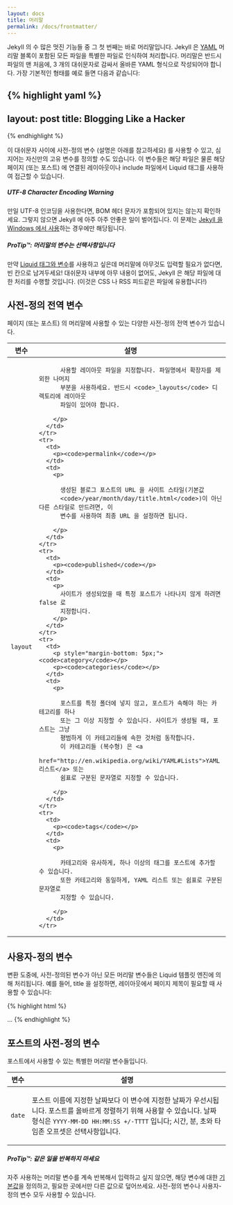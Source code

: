 ```yaml
---
layout: docs
title: 머리말
permalink: /docs/frontmatter/
---
```


Jekyll 의 수 많은 멋진 기능들 중 그 첫 번째는 바로 머리말입니다. Jekyll 은
[YAML](http://yaml.org/) 머리말 블록이 포함된 모든 파일을 특별한 파일로 인식하여
처리합니다. 머리말은 반드시 파일의 맨 처음에, 3 개의 대쉬문자로 감싸서 올바른
YAML 형식으로 작성되어야 합니다.
가장 기본적인 형태를 예로 들면 다음과 같습니다:

{% highlight yaml %}
---
layout: post
title: Blogging Like a Hacker
---
{% endhighlight %}

이 대쉬문자 사이에 사전-정의 변수 (설명은 아래를 참고하세요) 를 사용할 수 있고,
심지어는 자신만의 고유 변수를 정의할 수도 있습니다. 이 변수들은 해당 파일은 물론
해당 페이지 (또는 포스트) 에 연결된 레이아웃이나 include 파일에서 Liquid 태그를
사용하여 접근할 수 있습니다.


<div class="note warning">
  <h5>UTF-8 Character Encoding Warning</h5>
  <p>
    만일 UTF-8 인코딩을 사용한다면, BOM 헤더 문자가 포함되어 있지는 않는지
    확인하세요. 그렇지 않으면 Jekyll 에 아주 아주 안좋은 일이 벌어집니다. 이
    문제는 <a href="../windows/">Jekyll 을 Windows 에서 사용</a>하는 경우에만
    해당됩니다.
  </p>
</div>

<div class="note">
  <h5>ProTip™: 머리말의 변수는 선택사항입니다</h5>
  <p>
    만약 <a href="../variables/">Liquid 태그와 변수</a>를 사용하고 싶은데
    머리말에 아무것도 입력할 필요가 없다면, 빈 칸으로 남겨두세요! 대쉬문자
    내부에 아무 내용이 없어도, Jekyll 은 해당 파일에 대한 처리를 수행할
    것입니다. (이것은 CSS 나 RSS 피드같은 파일에 유용합니다!)
  </p>
</div>

## 사전-정의 전역 변수

페이지 (또는 포스트) 의 머리말에 사용할 수 있는 다양한 사전-정의 전역 변수가
있습니다.

<div class="mobile-side-scroller">
<table>
  <thead>
    <tr>
      <th>변수</th>
      <th>설명</th>
    </tr>
  </thead>
  <tbody>
    <tr>
      <td>
        <p><code>layout</code></p>
      </td>
      <td>
        <p>

          사용할 레이아웃 파일을 지정합니다. 파일명에서 확장자를 제외한 나머지
          부분을 사용하세요. 반드시 <code>_layouts</code> 디렉토리에 레이아웃
          파일이 있어야 합니다.

        </p>
      </td>
    </tr>
    <tr>
      <td>
        <p><code>permalink</code></p>
      </td>
      <td>
        <p>

          생성된 블로그 포스트의 URL 을 사이트 스타일(기본값
          <code>/year/month/day/title.html</code>)이 아닌 다른 스타일로 만드려면, 이
          변수를 사용하여 최종 URL 을 설정하면 됩니다.

        </p>
      </td>
    </tr>
    <tr>
      <td>
        <p><code>published</code></p>
      </td>
      <td>
        <p>
          사이트가 생성되었을 때 특정 포스트가 나타나지 않게 하려면 false 로
          지정합니다.
        </p>
      </td>
    </tr>
    <tr>
      <td>
        <p style="margin-bottom: 5px;"><code>category</code></p>
        <p><code>categories</code></p>
      </td>
      <td>
        <p>

          포스트를 특정 폴더에 넣지 않고, 포스트가 속해야 하는 카테고리를 하나
          또는 그 이상 지정할 수 있습니다. 사이트가 생성될 때, 포스트는 그냥
          평범하게 이 카테고리들에 속한 것처럼 동작합니다.
          이 카테고리들 (복수형) 은 <a
          href="http://en.wikipedia.org/wiki/YAML#Lists">YAML 리스트</a> 또는
          쉼표로 구분된 문자열로 지정할 수 있습니다.

        </p>
      </td>
    </tr>
    <tr>
      <td>
        <p><code>tags</code></p>
      </td>
      <td>
        <p>

          카테고리와 유사하게, 하나 이상의 태그를 포스트에 추가할 수 있습니다.
          또한 카테고리와 동일하게, YAML 리스트 또는 쉼표로 구분된 문자열로
          지정할 수 있습니다.

        </p>
      </td>
    </tr>
  </tbody>
</table>
</div>


## 사용자-정의 변수

변환 도중에, 사전-정의된 변수가 아닌 모든 머리말 변수들은 Liquid 템플릿 엔진에
의해 처리됩니다.
예를 들어, title 을 설정하면, 레이아웃에서 페이지 제목이 필요할 때 사용할 수
있습니다:

{% highlight html %}
<!DOCTYPE HTML>
<html>
  <head>
    <title>{% raw %}{{ page.title }}{% endraw %}</title>
  </head>
  <body>
    ...
{% endhighlight %}

## 포스트의 사전-정의 변수

포스트에서 사용할 수 있는 특별한 머리말 변수들입니다.

<div class="mobile-side-scroller">
<table>
  <thead>
    <tr>
      <th>변수</th>
      <th>설명</th>
    </tr>
  </thead>
  <tbody>
    <tr>
      <td>
        <p><code>date</code></p>
      </td>
      <td>
        <p>
          포스트 이름에 지정한 날짜보다 이 변수에 지정한 날짜가 우선시됩니다.
          포스트를 올바르게 정렬하기 위해 사용할 수 있습니다. 날짜 형식은
          <code>YYYY-MM-DD HH:MM:SS +/-TTTT</code> 입니다; 시간, 분, 초와 타임존
          오프셋은 선택사항입니다.
        </p>
      </td>
    </tr>
  </tbody>
</table>
</div>

<div class="note">
  <h5>ProTip™: 같은 일을 반복하지 마세요</h5>
  <p>
    자주 사용하는 머리말 변수를 계속 반복해서 입력하고 싶지 않으면, 해당 변수에
    대한 <a href="../configuration/#front-matter-defaults" title="Front Matter defaults">기본값</a>을
    정의하고, 필요한 곳에서만 다른 값으로 덮어쓰세요.
    사전-정의 변수나 사용자-정의 변수 모두 사용할 수 있습니다.
  </p>
</div>
